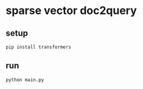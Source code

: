 # sparse vector doc2query

## setup

```shell
pip install transformers
```

## run

```shell
python main.py
```
